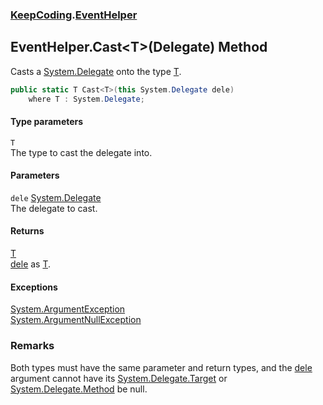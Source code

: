 ### [KeepCoding](KeepCoding.md 'KeepCoding').[EventHelper](KeepCoding_EventHelper.md 'KeepCoding.EventHelper')
## EventHelper.Cast&lt;T&gt;(Delegate) Method
Casts a [System.Delegate](https://docs.microsoft.com/en-us/dotnet/api/System.Delegate 'System.Delegate') onto the type [T](KeepCoding_EventHelper_Cast_T_(System_Delegate).md#KeepCoding_EventHelper_Cast_T_(System_Delegate)_T 'KeepCoding.EventHelper.Cast&lt;T&gt;(System.Delegate).T').  
```csharp
public static T Cast<T>(this System.Delegate dele)
    where T : System.Delegate;
```
#### Type parameters
<a name='KeepCoding_EventHelper_Cast_T_(System_Delegate)_T'></a>
`T`  
The type to cast the delegate into.
  
#### Parameters
<a name='KeepCoding_EventHelper_Cast_T_(System_Delegate)_dele'></a>
`dele` [System.Delegate](https://docs.microsoft.com/en-us/dotnet/api/System.Delegate 'System.Delegate')  
The delegate to cast.
  
#### Returns
[T](KeepCoding_EventHelper_Cast_T_(System_Delegate).md#KeepCoding_EventHelper_Cast_T_(System_Delegate)_T 'KeepCoding.EventHelper.Cast&lt;T&gt;(System.Delegate).T')  
[dele](KeepCoding_EventHelper_Cast_T_(System_Delegate).md#KeepCoding_EventHelper_Cast_T_(System_Delegate)_dele 'KeepCoding.EventHelper.Cast&lt;T&gt;(System.Delegate).dele') as [T](KeepCoding_EventHelper_Cast_T_(System_Delegate).md#KeepCoding_EventHelper_Cast_T_(System_Delegate)_T 'KeepCoding.EventHelper.Cast&lt;T&gt;(System.Delegate).T').
#### Exceptions
[System.ArgumentException](https://docs.microsoft.com/en-us/dotnet/api/System.ArgumentException 'System.ArgumentException')  
[System.ArgumentNullException](https://docs.microsoft.com/en-us/dotnet/api/System.ArgumentNullException 'System.ArgumentNullException')  
### Remarks
Both types must have the same parameter and return types, and the [dele](KeepCoding_EventHelper_Cast_T_(System_Delegate).md#KeepCoding_EventHelper_Cast_T_(System_Delegate)_dele 'KeepCoding.EventHelper.Cast&lt;T&gt;(System.Delegate).dele') argument cannot have its [System.Delegate.Target](https://docs.microsoft.com/en-us/dotnet/api/System.Delegate.Target 'System.Delegate.Target') or [System.Delegate.Method](https://docs.microsoft.com/en-us/dotnet/api/System.Delegate.Method 'System.Delegate.Method') be null.  
